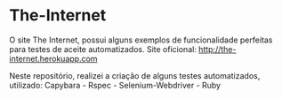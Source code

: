 # The-Internet

O site The Internet, possui alguns exemplos de funcionalidade perfeitas para testes de aceite automatizados. 
Site oficional: http://the-internet.herokuapp.com

Neste repositório, realizei a criação de alguns testes automatizados, utilizado:
Capybara - Rspec - Selenium-Webdriver - Ruby
